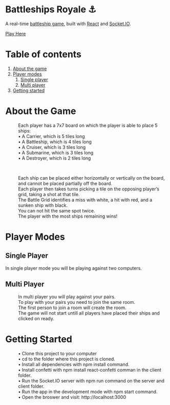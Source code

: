 # Battleships Royale ⚓️
A real-time [battleship game](https://en.wikipedia.org/wiki/Battleship_(game)), built with [React](https://reactjs.org/) and [Socket.IO](https://socket.io/). 


[Play Here](https://battleshipsroyale.herokuapp.com/)
# Table of contents
1. [About the game](#about)
2. [Player modes](#player-modes)
    1. [Single player](#single-player)
    2. [Multi player](#multi-player)
3. [Getting started](#getting-started)

# About the Game <a name="about"></a>

<dl>
  <dd>Each player has a 7x7 board on which the player is able to place 5 ships:</dd>
  <dd>• A Carrier, which is 5 tiles long </dd>
  <dd>• A Battleship, which is 4 tiles long </dd>
  <dd>• A Cruiser, which is 3 tiles long </dd>
  <dd>• A Submarine, which is 3 tiles long </dd>
  <dd>• A Destroyer, which is 2 tiles long </dd>
</dl>
<br/>
<dl>
  <dd> Each ship can be placed either horizontally or vertically on the board, and cannot be placed partially off the board.</dd>
  <dd> Each player then takes turns picking a tile on the opposing player’s grid, taking a shot at that tile.</dd>
  <dd> The Battle Grid identifies a miss with white, a hit with red, and a sunken ship with black.</dd>
  <dd> You can not hit the same spot twice.</dd>
  <dd> The player with the most ships remaining wins!</dd>
</dl>

# Player Modes <a name="player-modes"></a>
  ## Single Player <a name="single-player"></a>
  In single player mode you will be playing against two computers.

  ## Multi Player <a name="multi-player"></a>
  <dd>In multi player you will play against your pairs.</dd>
  <dd>To play with your pairs you need to join the same room.</dd>
  <dd>The first person to join a room will create the room.</dd>
  <dd>The game will not start untill all players have placed their ships and clicked on ready.</dd>

# Getting Started <a name="getting-started"></a>
<dl>
  <dd>• Clone this project to your computer</dd>
  <dd>• cd to the folder where this project is cloned.</dd>
  <dd>• Install all dependencies with npm install command.</dd>
  <dd>• Install confetti with npm install react-confetti comman in the client folder.</dd>
  <dd>• Run the Socket.IO server with npm run command on the server and client folder.</dd>
  <dd>• Run the app in the development mode with npm start command.</dd>
  <dd>• Open the broswer and visit: http://localhost:3000</dd>
</dl>